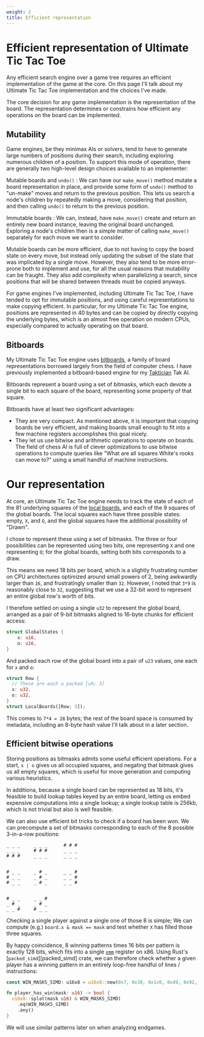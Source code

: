 ```yaml
---
weight: 2
title: Efficient representation
---
```


# Efficient representation of Ultimate Tic Tac Toe

Any efficient search engine over a game tree requires an efficient implementation of the game at the core. On this page I'll talk about my Ultimate Tic Tac Toe implementation and the choices I've made.

The core decision for any game implementation is the representation of the board. The representation determines or constrains how efficient any operations on the board can be implemented.

## Mutability

Game engines, be they minimax AIs or solvers, tend to have to generate large numbers of positions during their search, including exploring numerous children of a position. To support this mode of operation, there are generally two high-level design choices available to an implementer:

Mutable boards and `undo()`
: We can have our `make_move()` method mutate a board representation in place, and provide some form of `undo()` method to "un-make" moves and return to the previous position. This lets us search a node's children by repeatedly making a move, considering that position, and then calling `undo()` to return to the previous position.

Immutable boards
: We can, instead, have `make_move()` create and return an entirely new board instance, leaving the original board unchanged. Exploring a node's children then is a simple matter of calling `make_move()` separately for each move we want to consider.


Mutable boards can be more efficient, due to not having to copy the board state on every move, but instead only updating the subset of the state that was implicated by a single move. However, they also tend to be more error-prone both to implement and use, for all the usual reasons that mutability can be fraught. They also add complexity when parallelizing a search, since positions that will be shared between threads must be copied anyways.

For game engines I've implemented, including Ultimate Tic Tac Toe, I have tended to opt for immutable positions, and using careful representations to make copying efficient. In particular, for my Ultimate Tic Tac Toe engine, positions are represented in 40 bytes and can be copied by directly copying the underlying bytes, which is an almost free operation on modern CPUs, especially compared to actually operating on that board.


## Bitboards

My Ultimate Tic Tac Toe engine uses [bitboards][bitboards], a family of board representations borrowed largely from the field of computer chess. I have previously implemented a bitboard-based engine for my [Taktician][taktician-bits] Tak AI.

Bitboards represent a board using a set of bitmasks, which each devote a single bit to each square of the board, representing some property of that square.

Bitboards have at least two significant advantages:
- They are very compact. As mentioned above, it is important that copying boards be very efficient, and making boards small enough to fit into a few machine registers accomplishes this goal nicely.
- They let us use bitwise and arithmetic operations to operate on boards. The field of chess AI is full of clever optimizations to use bitwise operations to compute queries like "What are all squares White's rooks can move to?" using a small handful of machine instructions.

# Our representation

At core, an Ultimate Tic Tac Toe engine needs to track the state of each of the 81 underlying squares of the [local boards][local], and each of the 9 squares of the global boards. The local squares each have three possible states: empty, `X`, and `O`, and the global squares have the additional possibility of "Drawn".

I chose to represent these using a set of bitmasks. The three or four possibilities can be represented using two bits, one representing `X` and one representing `O`; for the global boards, setting both bits corresponds to a draw.

This means we need 18 bits per board, which is a slightly frustrating number on CPU architectures optimized around small powers of 2, being awkwardly larger than `16`, and frustratingly smaller than `32`. However, I noted that `3*9` is reasonably close to `32`, suggesting that we use a 32-bit word to represent an entire global row's worth of bits.

I therefore settled on using a single `u32` to represent the global board, arranged as a pair of 9-bit bitmasks aligned to 16-byte chunks for efficient access:

```rust
struct GlobalStates {
    x: u16,
    o: u16,
}
```

And packed each row of the global board into a pair of `u23` values, one each for `x` and `o`:

```rust
struct Row {
  // These are each a packed [u9; 3]
  x: u32,
  o: u32,
}
struct LocalBoards([Row; 3]);
```

This comes to `7*4 = 28` bytes; the rest of the board space is consumed by metadata, including an 8-byte hash value I'll talk about in a later section.

## Efficient bitwise operations

Storing positions as bitmasks admits some useful efficient operations. For a start, `x | o` gives us all occupied squares, and negating that bitmask gives us all empty squares, which is useful for move generation and computing various heuristics.

In additiona, because a single board can be represented as 18 bits, it's feasible to build lookup tables keyed by an entire board, letting us embed expensive computations into a single lookup; a single lookup table is 256kb, which is not trivial but also is well feasible.

We can also use efficient bit tricks to check if a board has been won. We can precompute a set of bitmasks corresponding to each of the 8 possible 3-in-a-row positions:

```
_ _ _     _ _ _      # # #
_ _ _     # # #      _ _ _
# # #     _ _ _      _ _ _


# _ _     _ # _      _ _ #
# _ _     _ # _      _ _ #
# _ _     _ # _      _ _ #


# _ _     _ _ #
_ # _     _ # _
_ _ #     # _ _
```



Checking a single player against a single one of those 8 is simple; We can compute (e.g.) `board.x & mask == mask` and test whether `X` has filled those three squares.

By happy coincidence, 8 winning patterns times 16 bits per pattern is exactly 128 bits, which fits into a single [`xmm`][xmm] register on x86. Using Rust's [`packed_simd`][packed_simd] crate, we can therefore check whether a given player has a winning pattern in an entirely loop-free handful of lines / instructions:

```rust
const WIN_MASKS_SIMD: u16x8 = u16x8::new(0x7, 0x38, 0x1c0, 0x49, 0x92, 0x124, 0x111, 0x54);

fn player_has_win(mask: u16) -> bool {
  u16x8::splat(mask u16) & WIN_MASKS_SIMD)
    .eq(WIN_MASKS_SIMD)
    .any()
}
```

We will use similar patterns later on when analyzing endgames.




[bitboards]: https://www.chessprogramming.org/Bitboards
[taktician-bits]: https://github.com/nelhage/taktician/blob/master/doc/bitboards.md
[local]: ../the-game
[xmm]: https://en.wikibooks.org/wiki/X86_Assembly/SSE
